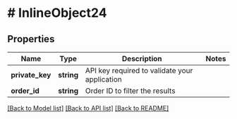 # # InlineObject24

## Properties

Name | Type | Description | Notes
------------ | ------------- | ------------- | -------------
**private_key** | **string** | API key required to validate your application |
**order_id** | **string** | Order ID to filter the results |

[[Back to Model list]](../../README.md#models) [[Back to API list]](../../README.md#endpoints) [[Back to README]](../../README.md)
